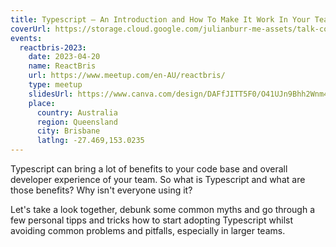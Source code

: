 ```yaml
---
title: Typescript — An Introduction and How To Make It Work In Your Team
coverUrl: https://storage.cloud.google.com/julianburr-me-assets/talk-covers/typescript-an-introduction-and-how-to-make-it-work-in-your-team.png
events:
  reactbris-2023:
    date: 2023-04-20
    name: ReactBris
    url: https://www.meetup.com/en-AU/reactbris/
    type: meetup
    slidesUrl: https://www.canva.com/design/DAFfJITT5F0/O41UJn9Bhh2Wnm4JaYivsw/view
    place:
      country: Australia
      region: Queensland
      city: Brisbane
      latlng: -27.469,153.0235
---
```


Typescript can bring a lot of benefits to your code base and overall developer experience of your team. So what is Typescript and what are those benefits? Why isn't everyone using it?

Let's take a look together, debunk some common myths and go through a few personal tipps and tricks how to start adopting Typescript whilst avoiding common problems and pitfalls, especially in larger teams.
